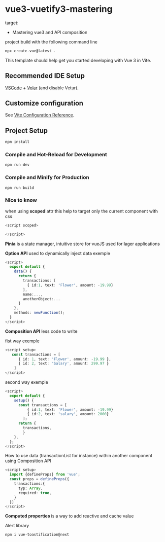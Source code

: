 # vue3-vuetify3-mastering

target:
- Mastering vue3 and API composition

project build with the following command line

```bash
npx create-vue@latest .
```
This template should help get you started developing with Vue 3 in Vite.

## Recommended IDE Setup

[VSCode](https://code.visualstudio.com/) + [Volar](https://marketplace.visualstudio.com/items?itemName=Vue.volar) (and disable Vetur).

## Customize configuration

See [Vite Configuration Reference](https://vitejs.dev/config/).

## Project Setup

```sh
npm install
```

### Compile and Hot-Reload for Development

```sh
npm run dev
```

### Compile and Minify for Production

```sh
npm run build
```


### Nice to know

when using <b>scoped</b> attr this help to target only the current component with css
```ts
<script scoped>

</script>
```
<b>Pinia</b> is a state manager, intuitive store for vueJS used for lager applications

<b>Option API</b> used to dynamically inject data
exemple
```ts
<script>
  export default {
    data() {
      return {
        transactions: [
          { id:1, text: 'Flower', amount: -19.99}
        ],
        name:...,
        anotherObject:...
      }
    },
    methods: newFunction();
  }
</script>
```

<b>Composition API</b> less code to write

fist way exemple

```ts
<script setup>
   const transactions = [
      { id: 1, text: 'Flower', amount: -19.99 },
      { id: 2, text: 'Salary', amount: 299.97 }
    ]
</script>
```
second way exemple

```ts
<script>
  export default {
    setup() {
      const transactions = [
          { id:1, text: 'Flower', amount: -19.99}
          { id:2, text: 'salary', amount: 2000}
        ];
      return {
        transactions,
        }
    },
  };
</script>
```
How to use data (transactionList for instance) within another component using Composition API
```ts
<script setup>
  import {defineProps} from 'vue';
  const props = defineProps({
    transactions:{
      typ: Array,
      required: true,
    }
  })
</script>
```

<b> Computed properties </b> is a way to add reactive and cache value


Alert library
```bash
npm i vue-toastification@next
```
